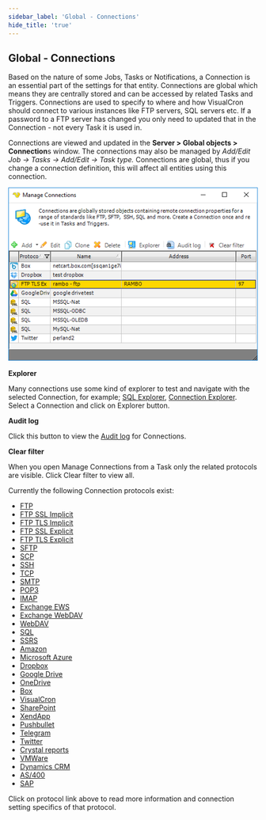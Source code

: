 ```yaml
---
sidebar_label: 'Global - Connections'
hide_title: 'true'
---
```


## Global - Connections

Based on the nature of some Jobs, Tasks or Notifications, a Connection is an essential part of the settings for that entity. Connections are global which means they are centrally stored and can be accessed by related Tasks and Triggers. Connections are used to specify to where and how VisualCron should connect to various instances like FTP servers, SQL servers etc. If a password to a FTP server has changed you only need to updated that in the Connection - not every Task it is used in.
 
Connections are viewed and updated in the **Server > Global objects > Connection**s window. The connections may also be managed by _Add/Edit Job -> Tasks -> Add/Edit -> Task type._ Connections are global, thus if you change a connection definition, this will affect all entities using this connection.

![](../../../static/img/globalconnections.png)

**Explorer**

Many connections use some kind of explorer to test and navigate with the selected Connection, for example; [SQL Explorer](../tools/explore-sql-explorer), [Connection Explorer](../tools/explore-connection-explorer). Select a Connection and click on Explorer button.
 
**Audit log**

Click this button to view the [Audit log](../tools/objects-audit-log) for Connections.
 
**Clear filter**

When you open Manage Connections from a Task only the related protocols are visible. Click Clear filter to view all.

Currently the following Connection protocols exist:
* [FTP](connection-ftp)
* [FTP SSL Implicit](connection-ftp)
* [FTP TLS Implicit](connection-ftp)
* [FTP SSL Explicit](connection-ftp)
* [FTP TLS Explicit](connection-ftp)
* [SFTP](connection-sftp)
* [SCP](connection-scp)
* [SSH](connection-ssh)
* [TCP](connection-tcp)
* [SMTP](connection-smtp)
* [POP3](connection-pop3)
* [IMAP](connection-imap4)
* [Exchange EWS](connection-exchange-ews)
* [Exchange WebDAV](exchange-webdav)
* [WebDAV](connection-webdav)
* [SQL](connection-sql)
* [SSRS](connection-ssrs)
* [Amazon](connection-amazon)
* [Microsoft Azure](connection-microsoft-azure)
* [Dropbox](connection-dropbox)
* [Google Drive](connection-google-drive)
* [OneDrive](connection-onedrive)
* [Box](connection-box)
* [VisualCron](connection-visualcron)
* [SharePoint](connection-sharepoint)
* [XendApp](connection-xendapp)
* [Pushbullet](connection-pushbullet)
* [Telegram](connection-telegram)
* [Twitter](connection-twitter)
* [Crystal reports](connection-crystalreports)
* [VMWare](connection-vmware)
* [Dynamics CRM](connection-dynamics-crm)
* [AS/400](connection-as400)
* [SAP](connection-sap)
 
Click on protocol link above to read more information and connection setting specifics of that protocol.